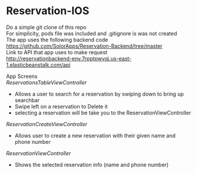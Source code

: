 # Reservation-IOS

Do a simple git clone of this repo <br>
For simplicity, pods file was included and .gitignore is was not created <br>
The app uses the following backend code https://github.com/SolorApps/Reservation-Backend/tree/master <br>
Link to API that app uses to make request <br>
http://reservationbackend-env.7rpptpwvqj.us-east-1.elasticbeanstalk.com/api <br>

App Screens<br>
*ReservationsTableViewController* <br>
* Allows a user to search for a reservation by swiping down to bring up searchbar<br>
* Swipe left on a reservation to Delete it <br>
* selecting a reservation will be take you to the ReservationViewController <br>

*ReservationCreateViewController* <br>
* Allows user to create a new reservation with their given name and phone number <br>

*ReservationViewController*
* Shows the selected reservation info (name and phone number) <br>

